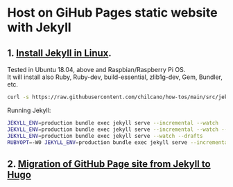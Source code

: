 # Host on GiHub Pages static website with Jekyll 

## 1. [Install Jekyll in Linux](src/jekyll_setting_in_linux.sh). 

Tested in Ubuntu 18.04, above and Raspbian/Raspberry Pi OS.  
It will install also Ruby, Ruby-dev, build-essential, zlib1g-dev, Gem, Bundler, etc.  
```sh
curl -s https://raw.githubusercontent.com/chilcano/how-tos/main/src/jekyll_setting_in_linux.sh | bash
```   

Running Jekyll:   
```sh
JEKYLL_ENV=production bundle exec jekyll serve --incremental --watch
JEKYLL_ENV=production bundle exec jekyll serve --incremental --watch --host=0.0.0.0
JEKYLL_ENV=production bundle exec jekyll serve --watch --drafts
RUBYOPT=-W0 JEKYLL_ENV=production bundle exec jekyll serve --incremental --watch 
```

## 2. [Migration of GitHub Page site from Jekyll to Hugo](migrate_jekyll_to_hugo.md)  
